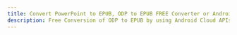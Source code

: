 ---title: Convert PowerPoint to EPUB, ODP to EPUB FREE Converter or Android SDKdescription: Free Conversion of ODP to EPUB by using Android Cloud APIs & SDKs. Also Create, Edit & Render Microsoft Word & OpenOffice documents in the Cloud.---